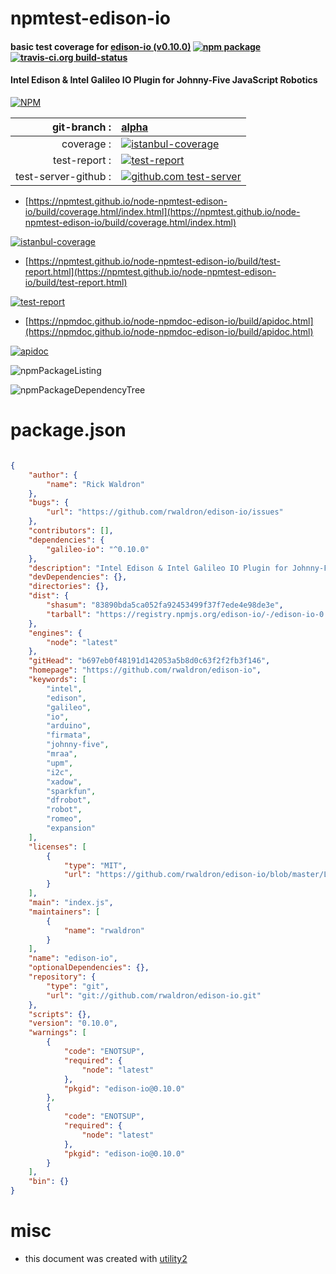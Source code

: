 # npmtest-edison-io

#### basic test coverage for  [edison-io (v0.10.0)](https://github.com/rwaldron/edison-io)  [![npm package](https://img.shields.io/npm/v/npmtest-edison-io.svg?style=flat-square)](https://www.npmjs.org/package/npmtest-edison-io) [![travis-ci.org build-status](https://api.travis-ci.org/npmtest/node-npmtest-edison-io.svg)](https://travis-ci.org/npmtest/node-npmtest-edison-io)

#### Intel Edison & Intel Galileo IO Plugin for Johnny-Five JavaScript Robotics

[![NPM](https://nodei.co/npm/edison-io.png?downloads=true&downloadRank=true&stars=true)](https://www.npmjs.com/package/edison-io)

| git-branch : | [alpha](https://github.com/npmtest/node-npmtest-edison-io/tree/alpha)|
|--:|:--|
| coverage : | [![istanbul-coverage](https://npmtest.github.io/node-npmtest-edison-io/build/coverage.badge.svg)](https://npmtest.github.io/node-npmtest-edison-io/build/coverage.html/index.html)|
| test-report : | [![test-report](https://npmtest.github.io/node-npmtest-edison-io/build/test-report.badge.svg)](https://npmtest.github.io/node-npmtest-edison-io/build/test-report.html)|
| test-server-github : | [![github.com test-server](https://npmtest.github.io/node-npmtest-edison-io/GitHub-Mark-32px.png)](https://npmtest.github.io/node-npmtest-edison-io/build/app/index.html) | | build-artifacts : | [![build-artifacts](https://npmtest.github.io/node-npmtest-edison-io/glyphicons_144_folder_open.png)](https://github.com/npmtest/node-npmtest-edison-io/tree/gh-pages/build)|

- [https://npmtest.github.io/node-npmtest-edison-io/build/coverage.html/index.html](https://npmtest.github.io/node-npmtest-edison-io/build/coverage.html/index.html)

[![istanbul-coverage](https://npmtest.github.io/node-npmtest-edison-io/build/screenCapture.buildCi.browser.%252Ftmp%252Fbuild%252Fcoverage.lib.html.png)](https://npmtest.github.io/node-npmtest-edison-io/build/coverage.html/index.html)

- [https://npmtest.github.io/node-npmtest-edison-io/build/test-report.html](https://npmtest.github.io/node-npmtest-edison-io/build/test-report.html)

[![test-report](https://npmtest.github.io/node-npmtest-edison-io/build/screenCapture.buildCi.browser.%252Ftmp%252Fbuild%252Ftest-report.html.png)](https://npmtest.github.io/node-npmtest-edison-io/build/test-report.html)

- [https://npmdoc.github.io/node-npmdoc-edison-io/build/apidoc.html](https://npmdoc.github.io/node-npmdoc-edison-io/build/apidoc.html)

[![apidoc](https://npmdoc.github.io/node-npmdoc-edison-io/build/screenCapture.buildCi.browser.%252Ftmp%252Fbuild%252Fapidoc.html.png)](https://npmdoc.github.io/node-npmdoc-edison-io/build/apidoc.html)

![npmPackageListing](https://npmtest.github.io/node-npmtest-edison-io/build/screenCapture.npmPackageListing.svg)

![npmPackageDependencyTree](https://npmtest.github.io/node-npmtest-edison-io/build/screenCapture.npmPackageDependencyTree.svg)



# package.json

```json

{
    "author": {
        "name": "Rick Waldron"
    },
    "bugs": {
        "url": "https://github.com/rwaldron/edison-io/issues"
    },
    "contributors": [],
    "dependencies": {
        "galileo-io": "^0.10.0"
    },
    "description": "Intel Edison & Intel Galileo IO Plugin for Johnny-Five JavaScript Robotics",
    "devDependencies": {},
    "directories": {},
    "dist": {
        "shasum": "83890bda5ca052fa92453499f37f7ede4e98de3e",
        "tarball": "https://registry.npmjs.org/edison-io/-/edison-io-0.10.0.tgz"
    },
    "engines": {
        "node": "latest"
    },
    "gitHead": "b697eb0f48191d142053a5b8d0c63f2f2fb3f146",
    "homepage": "https://github.com/rwaldron/edison-io",
    "keywords": [
        "intel",
        "edison",
        "galileo",
        "io",
        "arduino",
        "firmata",
        "johnny-five",
        "mraa",
        "upm",
        "i2c",
        "xadow",
        "sparkfun",
        "dfrobot",
        "robot",
        "romeo",
        "expansion"
    ],
    "licenses": [
        {
            "type": "MIT",
            "url": "https://github.com/rwaldron/edison-io/blob/master/LICENSE-MIT"
        }
    ],
    "main": "index.js",
    "maintainers": [
        {
            "name": "rwaldron"
        }
    ],
    "name": "edison-io",
    "optionalDependencies": {},
    "repository": {
        "type": "git",
        "url": "git://github.com/rwaldron/edison-io.git"
    },
    "scripts": {},
    "version": "0.10.0",
    "warnings": [
        {
            "code": "ENOTSUP",
            "required": {
                "node": "latest"
            },
            "pkgid": "edison-io@0.10.0"
        },
        {
            "code": "ENOTSUP",
            "required": {
                "node": "latest"
            },
            "pkgid": "edison-io@0.10.0"
        }
    ],
    "bin": {}
}
```



# misc
- this document was created with [utility2](https://github.com/kaizhu256/node-utility2)

